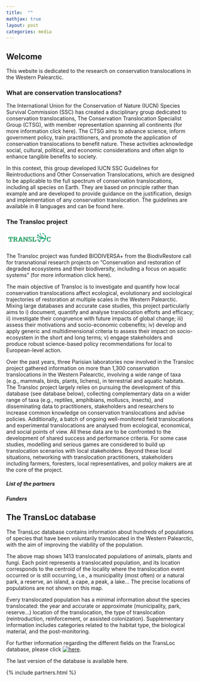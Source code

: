```yaml
---
title:  ""
mathjax: true
layout: post
categories: media
---
```


## Welcome

This website is dedicated to the research on conservation translocations in the Western Palearctic. 

### What are conservation translocations?

The International Union for the Conservation of Nature (IUCN) Species Survival Commission (SSC) has created a disciplinary group dedicated to conservation translocations, The Conservation Translocation Specialist Group (CTSG), with member representation spanning all continents (for more information click here). The CTSG aims to advance science, inform government policy, train practitioners, and promote the application of conservation translocations to benefit nature. These activities acknowledge social, cultural, political, and economic considerations and often align to enhance tangible benefits to society.  

In this context, this group developed IUCN SSC Guidelines for Reintroductions and Other Conservation Translocations, which are designed to be applicable to the full spectrum of conservation translocations, including all species on Earth. They are based on principle rather than example and are developed to provide guidance on the justification, design and implementation of any conservation translocation. The guidelines are available in 8 languages and can be found here.  

### The Transloc project

<img src="https://raw.githubusercontent.com/ConservationTranslocation/images/bbees/logo/graphic/transloc.png" width=25% height=25%>

The Transloc project was funded BIODIVERSA+ from the BiodivRestore call for transnational research projects on “Conservation and restoration of degraded ecosystems and their biodiversity, including a focus on aquatic systems” (for more information click here). 

The main objective of Transloc is to investigate and quantify how local conservation translocations affect ecological, evolutionary and sociological trajectories of restoration at multiple scales in the Western Palearctic. Mixing large databases and accurate case studies, this project particularly aims to i) document, quantify and analyse translocation efforts and efficacy; ii) investigate their congruence with future impacts of global change; iii) assess their motivations and socio-economic cobenefits; iv) develop and apply generic and multidimensional criteria to assess their impact on socio-ecosystem in the short and long terms; v) engage stakeholders and produce robust science-based policy recommendations for local to European-level action. 

Over the past years, three Parisian laboratories now involved in the Transloc project gathered information on more than 1,300 conservation translocations in the Western Palearctic, involving a wide range of taxa (e.g., mammals, birds, plants, lichens), in terrestrial and aquatic habitats. The Transloc project largely relies on pursuing the development of this database (see database below), collecting complementary data on a wider range of taxa (e.g., reptiles, amphibians, molluscs, insects), and disseminating data to practitioners, stakeholders and researchers to increase common knowledge on conservation translocations and advise policies. Additionally, a batch of ongoing well-monitored field translocations and experimental translocations are analysed from ecological, economical, and social points of view. All these data are to be confronted to the development of shared success and performance criteria. For some case studies, modelling and serious games are considered to build up translocation scenarios with local stakeholders. Beyond these local situations, networking with translocation practitioners, stakeholders including farmers, foresters, local representatives, and policy makers are at the core of the project. 

##### List of the partners

##### Funders

## The TransLoc database 

The TransLoc database contains information about hundreds of populations of species that have been voluntarily translocated in the Western Palearctic, with the aim of improving the viability of the population. 


The above map shows 1413 translocated populations of animals, plants and fungi. Each point represents a translocated population, and its location corresponds to the centroid of the locality where the translocation event occurred or is still occurring, i.e., a municipality (most often) or a natural park, a reserve, an island, a cape, a peak, a lake… The precise locations of populations are not shown on this map. 

Every translocated population has a minimal information about the species translocated: the year and accurate or approximate (municipality, park, reserve...) location of the translocation, the type of translocation (reintroduction, reinforcement, or assisted colonization). Supplementary information includes categories related to the habitat type, the biological material, and the post-monitoring.  

For further information regarding the different fields on the TransLoc database, please click [![here](../assets/images/transloc.png)](http://translocations.in2p3.fr/index.php).  

The last version of the database is available here. 

{% include partners.html %}


